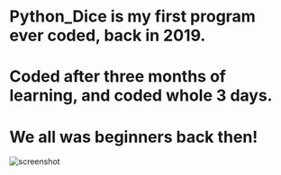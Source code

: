 # Python_Dice is my first program ever coded, back in 2019.
# Coded after three months of learning, and coded whole 3 days.
# We all was beginners back then!

![screenshot](https://github.com/dusanrsc/Python_Dice/assets/149257819/13389e78-97df-466f-bdab-bfbb8d1d8437)
